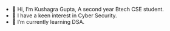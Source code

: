 - 👋 Hi, I’m Kushagra Gupta, A second year Btech CSE student.
- 👀 I have a keen interest in Cyber Security.
- 🌱 I’m currently learning DSA.


<!---
Kushagra-Gupta-755/Kushagra-Gupta-755 is a ✨ special ✨ repository because its `README.md` (this file) appears on your GitHub profile.
You can click the Preview link to take a look at your changes.
--->
